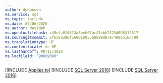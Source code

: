 ```yaml
---
author: dphansen
ms.service: sql
ms.topic: include
ms.date: 08/06/2020
ms.author: davidph
ms.openlocfilehash: c49efa010313a5beb07ac41ebb7125d096312817
ms.sourcegitcommit: 5f658b286f56001b055a8898d97e74906516dc99
ms.translationtype: HT
ms.contentlocale: de-DE
ms.lasthandoff: 09/11/2020
ms.locfileid: "90009360"
---
```

[!INCLUDE [Applies to](../../includes/applies-md.md)] [!INCLUDE [SQL Server 2016](_ss2016.md)] [!INCLUDE [SQL Server 2016](_ss2017.md)]